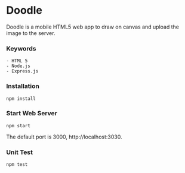 # Doodle

Doodle is a mobile HTML5 web app to draw on canvas and upload the image to the server.

### Keywords
    - HTML 5
    - Node.js
    - Express.js
    
### Installation
```
npm install
```

### Start Web Server
```
npm start
```
The default port is 3000, http://localhost:3030.

### Unit Test
```
npm test
```
